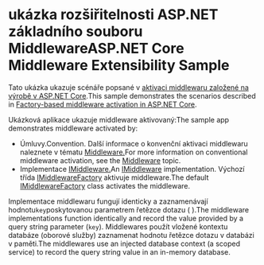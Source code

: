 # <a name="aspnet-core-middleware-extensibility-sample"></a><span data-ttu-id="33868-101">ukázka rozšiřitelnosti ASP.NET základního souboru Middleware</span><span class="sxs-lookup"><span data-stu-id="33868-101">ASP.NET Core Middleware Extensibility Sample</span></span>

<span data-ttu-id="33868-102">Tato ukázka ukazuje scénáře popsané v [aktivaci middlewaru založené na výrobě v ASP.NET Core](https://docs.microsoft.com/aspnet/core/fundamentals/middleware/middleware-extensibility).</span><span class="sxs-lookup"><span data-stu-id="33868-102">This sample demonstrates the scenarios described in [Factory-based middleware activation in ASP.NET Core](https://docs.microsoft.com/aspnet/core/fundamentals/middleware/middleware-extensibility).</span></span>

<span data-ttu-id="33868-103">Ukázková aplikace ukazuje middleware aktivovaný:</span><span class="sxs-lookup"><span data-stu-id="33868-103">The sample app demonstrates middleware activated by:</span></span>

* <span data-ttu-id="33868-104">Úmluvy.</span><span class="sxs-lookup"><span data-stu-id="33868-104">Convention.</span></span> <span data-ttu-id="33868-105">Další informace o konvenční aktivaci middlewaru naleznete v tématu [Middleware.](https://docs.microsoft.com/aspnet/core/fundamentals/middleware/)</span><span class="sxs-lookup"><span data-stu-id="33868-105">For more information on conventional middleware activation, see the [Middleware](https://docs.microsoft.com/aspnet/core/fundamentals/middleware/) topic.</span></span>
* <span data-ttu-id="33868-106">Implementace [IMiddleware.](https://docs.microsoft.com/dotnet/api/microsoft.aspnetcore.http.imiddleware)</span><span class="sxs-lookup"><span data-stu-id="33868-106">An [IMiddleware](https://docs.microsoft.com/dotnet/api/microsoft.aspnetcore.http.imiddleware) implementation.</span></span> <span data-ttu-id="33868-107">Výchozí třída [IMiddlewareFactory](https://docs.microsoft.com/dotnet/api/microsoft.aspnetcore.http.imiddlewarefactory) aktivuje middleware.</span><span class="sxs-lookup"><span data-stu-id="33868-107">The default [IMiddlewareFactory](https://docs.microsoft.com/dotnet/api/microsoft.aspnetcore.http.imiddlewarefactory) class activates the middleware.</span></span>

<span data-ttu-id="33868-108">Implementace middlewaru fungují identicky a zaznamenávají hodnotu`key`poskytovanou parametrem řetězce dotazu ( ).</span><span class="sxs-lookup"><span data-stu-id="33868-108">The middleware implementations function identically and record the value provided by a query string parameter (`key`).</span></span> <span data-ttu-id="33868-109">Middlewares použít vložené kontextu databáze (oborové služby) zaznamenat hodnotu řetězce dotazu v databázi v paměti.</span><span class="sxs-lookup"><span data-stu-id="33868-109">The middlewares use an injected database context (a scoped service) to record the query string value in an in-memory database.</span></span>
